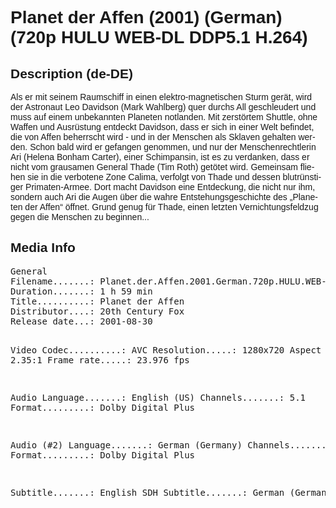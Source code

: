<div lang="de-DE" style="font-family: Helvetica, sans-serif;">
<h1>Planet der Affen (2001) (German) (720p HULU WEB-DL DDP5.1 H.264)</h1>
<h2>Description (de-DE)</h2>
<p>Als er mit seinem Raumschiff in einen elektro-magnetischen Sturm gerät, wird der Astronaut Leo Davidson (Mark Wahlberg) quer durchs All geschleudert und muss auf einem unbekannten Planeten notlanden. Mit zerstörtem Shuttle, ohne Waffen und Ausrüstung entdeckt Davidson, dass er sich in einer Welt befindet, die von Affen beherrscht wird - und in der Menschen als Sklaven gehalten werden. Schon bald wird er gefangen genommen, und nur der Menschenrechtlerin Ari (Helena Bonham Carter), einer Schimpansin, ist es zu verdanken, dass er nicht vom grausamen General Thade (Tim Roth) getötet wird. Gemeinsam fliehen sie in die verbotene Zone Calima, verfolgt von Thade und dessen blutrünstiger Primaten-Armee. Dort macht Davidson eine Entdeckung, die nicht nur ihm, sondern auch Ari die Augen über die wahre Entstehungsgeschichte des „Planeten der Affen“ öffnet. Grund genug für Thade, einen letzten Vernichtungsfeldzug gegen die Menschen zu beginnen...</p>
<h2>Media Info</h2>
<pre>
General
Filename.......: Planet.der.Affen.2001.German.720p.HULU.WEB-DL.DDP5.1.H.264.mkv
Duration.......: 1 h 59 min
Title..........: Planet der Affen
Distributor....: 20th Century Fox
Release date...: 2001-08-30

Video
Codec..........: AVC
Resolution.....: 1280x720
Aspect ratio...: 2.35:1
Frame rate.....: 23.976 fps

Audio
Language.......: English (US)
Channels.......: 5.1
Format.........: Dolby Digital Plus

Audio (#2)
Language.......: German (Germany)
Channels.......: 5.1
Format.........: Dolby Digital Plus

Subtitle.......: English SDH
Subtitle.......: German (Germany)
</pre>
</div>
